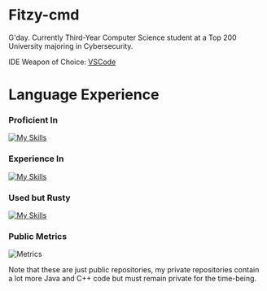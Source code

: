 # Fitzy-cmd
G'day. Currently Third-Year Computer Science student at a Top 200 University majoring in Cybersecurity.

IDE Weapon of Choice: [VSCode](https://code.visualstudio.com/)

# Language Experience
### Proficient In
[![My Skills](https://skillicons.dev/icons?i=py,github,java,arduino,sketchup)](https://skillicons.dev)

### Experience In
[![My Skills](https://skillicons.dev/icons?i=qt,md,js,html,css,figma,spring,mysql)](https://skillicons.dev)

### Used but Rusty
[![My Skills](https://skillicons.dev/icons?i=netlify,cs,cpp,react)](https://skillicons.dev)

### Public Metrics
![Metrics](https://metrics.lecoq.io/madushadhanushka?template=classic&base.header=0&gists=1&lines=1&config.timezone=America%2FToronto)

Note that these are just public repositories, my private repositories contain a lot more Java and C++ code but must remain private for the time-being.
